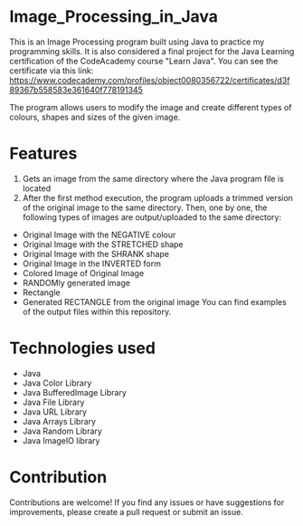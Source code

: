# Image_Processing_in_Java

This is an Image Processing program built using Java to practice my programming skills. It is also considered a final project for the Java Learning certification of the CodeAcademy course "Learn Java". You can see the certificate via this link: https://www.codecademy.com/profiles/object0080356722/certificates/d3f89367b558583e361640f778191345

The program allows users to modify the image and create different types of colours, shapes and sizes of the given image. 

# Features
1. Gets an image from the same directory where the Java program file is located
2. After the first method execution, the program uploads a trimmed version of the original image to the same directory. Then, one by one, the following types of images are output/uploaded to the same directory:
  - Original Image with the NEGATIVE colour
  - Original Image with the STRETCHED shape
  - Original Image with the SHRANK shape
  - Original Image in the INVERTED form 
  - Colored Image of Original Image
  - RANDOMly generated image
  - Rectangle
  - Generated RECTANGLE from the original image
You can find examples of the output files within this repository.

# Technologies used
 - Java
 - Java Color Library
 - Java BufferedImage Library
 - Java File Library
 - Java URL Library
 - Java Arrays Library
 - Java Random Library
 - Java ImageIO library

# Contribution
Contributions are welcome! If you find any issues or have suggestions for improvements, please create a pull request or submit an issue.
  




